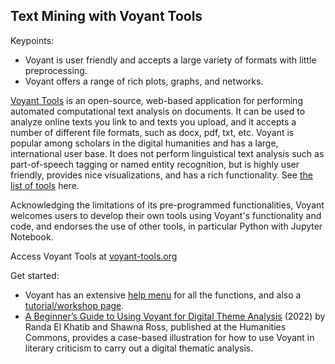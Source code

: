 ## Text Mining with Voyant Tools

Keypoints:
- Voyant is user friendly and accepts a large variety of formats with little preprocessing.
- Voyant offers a range of rich plots, graphs, and networks. 


[Voyant Tools](https://voyant-tools.org/) is an open-source, web-based application for performing automated computational text analysis on documents. It can be used to analyze online texts you link to and texts you upload, and it accepts a number of different file formats, such as docx, pdf, txt, etc. Voyant is popular among scholars in the digital humanities and has a large, international user base. It does not perform linguistical text analysis such as part-of-speech tagging or named entity recognition, but is highly user friendly, provides nice visualizations, and has a rich functionality. See [the list of tools](https://voyant-tools.org/docs/#!/guide/tools) here.

Acknowledging the limitations of its pre-programmed functionalities, Voyant welcomes users to develop their own tools using Voyant's functionality and code, and endorses the use of other tools, in particular Python with Jupyter Notebook.

Access Voyant Tools at [voyant-tools.org](https://voyant-tools.org/)

Get started:
- Voyant has an extensive [help menu](https://voyant-tools.org/docs/#!/guide/start) for all the functions, and also a [tutorial/workshop page](https://voyant-tools.org/docs/#!/guide/tutorial). 
- [A Beginner’s Guide to Using Voyant for Digital Theme Analysis](https://hcommons.org/deposits/item/hc:49487/) (2022) by Randa El Khatib and Shawna Ross, published at the Humanities Commons, provides a case-based illustration for how to use Voyant in literary criticism to carry out a digital thematic analysis.

